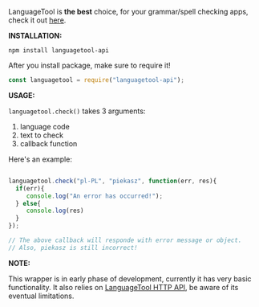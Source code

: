 LanguageTool is **the best** choice, for your grammar/spell checking apps, check it out [here](https://languagetool.org/).

**INSTALLATION:**

`npm install languagetool-api`

After you install package, make sure to require it!

```js
const languagetool = require("languagetool-api");
```

**USAGE:**

`languagetool.check()` takes 3 arguments:

1. language code
2. text to check
3. callback function

Here's an example:

```js

languagetool.check("pl-PL", "piekasz", function(err, res){
  if(err){
     console.log("An error has occurred!");
  } else{
     console.log(res)
  }
}); 

// The above callback will responde with error message or object.
// Also, piekasz is still incorrect!

```

**NOTE:**

This wrapper is in early phase of development, currently it has very basic functionality. It also relies on [LanguageTool HTTP API](http://wiki.languagetool.org/public-http-api), be aware of its eventual limitations.
